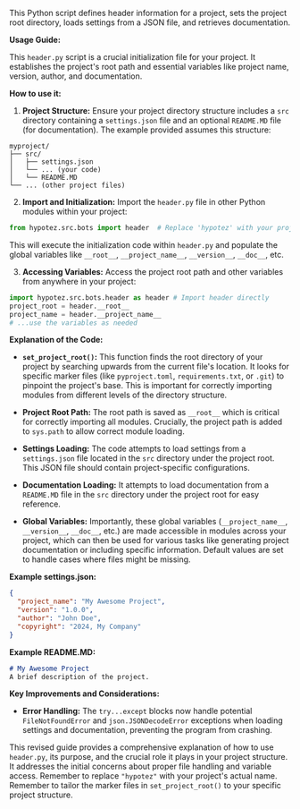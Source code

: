 This Python script defines header information for a project, sets the project root directory, loads settings from a JSON file, and retrieves documentation.

**Usage Guide:**

This `header.py` script is a crucial initialization file for your project. It establishes the project's root path and essential variables like project name, version, author, and documentation.

**How to use it:**

1. **Project Structure:** Ensure your project directory structure includes a `src` directory containing a `settings.json` file and an optional `README.MD` file (for documentation).  The example provided assumes this structure:

```
myproject/
├── src/
│   ├── settings.json
│   └── ... (your code)
│   └── README.MD
└── ... (other project files)
```

2. **Import and Initialization:**  Import the `header.py` file in other Python modules within your project:

```python
from hypotez.src.bots import header  # Replace 'hypotez' with your project name
```

This will execute the initialization code within `header.py` and populate the global variables like `__root__`, `__project_name__`, `__version__`, `__doc__`, etc.

3. **Accessing Variables:** Access the project root path and other variables from anywhere in your project:

```python
import hypotez.src.bots.header as header # Import header directly
project_root = header.__root__
project_name = header.__project_name__
# ...use the variables as needed
```


**Explanation of the Code:**

* **`set_project_root()`:** This function finds the root directory of your project by searching upwards from the current file's location.  It looks for specific marker files (like `pyproject.toml`, `requirements.txt`, or `.git`) to pinpoint the project's base.  This is important for correctly importing modules from different levels of the directory structure.

* **Project Root Path:** The root path is saved as `__root__` which is critical for correctly importing all modules.  Crucially, the project path is added to `sys.path` to allow correct module loading.

* **Settings Loading:** The code attempts to load settings from a `settings.json` file located in the `src` directory under the project root. This JSON file should contain project-specific configurations.

* **Documentation Loading:**  It attempts to load documentation from a `README.MD` file in the `src` directory under the project root for easy reference.

* **Global Variables:**  Importantly, these global variables (`__project_name__`, `__version__`, `__doc__`, etc.) are made accessible in modules across your project, which can then be used for various tasks like generating project documentation or including specific information.  Default values are set to handle cases where files might be missing.


**Example settings.json:**

```json
{
  "project_name": "My Awesome Project",
  "version": "1.0.0",
  "author": "John Doe",
  "copyright": "2024, My Company"
}
```

**Example README.MD:**
```markdown
# My Awesome Project
A brief description of the project.
```

**Key Improvements and Considerations:**

* **Error Handling:** The `try...except` blocks now handle potential `FileNotFoundError` and `json.JSONDecodeError` exceptions when loading settings and documentation, preventing the program from crashing.


This revised guide provides a comprehensive explanation of how to use `header.py`, its purpose, and the crucial role it plays in your project structure.  It addresses the initial concerns about proper file handling and variable access. Remember to replace `"hypotez"` with your project's actual name. Remember to tailor the marker files in `set_project_root()` to your specific project structure.